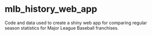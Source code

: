 # mlb_history_web_app
Code and data used to create a shiny web app for comparing regular season statistics for Major League Baseball franchises.
